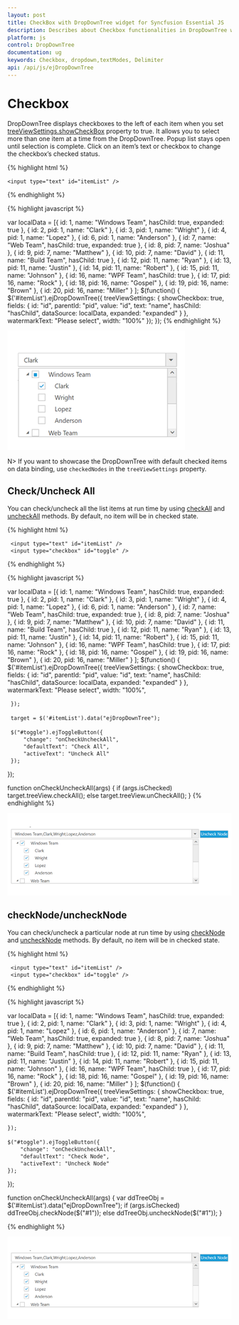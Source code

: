 ```yaml
---
layout: post
title: CheckBox with DropDownTree widget for Syncfusion Essential JS
description: Describes about Checkbox functionalities in DropDownTree widget for Syncfusion Essential JS
platform: js
control: DropDownTree
documentation: ug
keywords: Checkbox, dropdown,textModes, Delimiter
api: /api/js/ejDropDownTree
---
```


# Checkbox

DropDownTree displays checkboxes to the left of each item when you set [treeViewSettings.showCheckBox](https://help.syncfusion.com/api/js/ejdropdowntree#members:treeViewSettings) property to true. It allows you to select more than one item at a time from the DropDownTree. Popup list stays open until selection is complete. Click on an item’s text or checkbox to change the checkbox’s checked status.

{% highlight html %}

    <input type="text" id="itemList" />
     
{% endhighlight %}

{% highlight javascript %}

var localData = [{
         id: 1,
         name: "Windows Team",
         hasChild: true,
         expanded: true
     },
     {
         id: 2,
         pid: 1,
         name: "Clark"
     },
     {
         id: 3,
         pid: 1,
         name: "Wright"
     },
     {
         id: 4,
         pid: 1,
         name: "Lopez"
     },
     {
         id: 6,
         pid: 1,
         name: "Anderson"
     },
     {
         id: 7,
         name: "Web Team",
         hasChild: true,
         expanded: true
     },
     {
         id: 8,
         pid: 7,
         name: "Joshua"
     },
     {
         id: 9,
         pid: 7,
         name: "Matthew"
     },
     {
         id: 10,
         pid: 7,
         name: "David"
     },
     {
         id: 11,
         name: "Build Team",
         hasChild: true
     },
     {
         id: 12,
         pid: 11,
         name: "Ryan"
     },
     {
         id: 13,
         pid: 11,
         name: "Justin"
     },
     {
         id: 14,
         pid: 11,
         name: "Robert"
     },
     {
         id: 15,
         pid: 11,
         name: "Johnson"
     },
     {
         id: 16,
         name: "WPF Team",
         hasChild: true
     },
     {
         id: 17,
         pid: 16,
         name: "Rock"
     },
     {
         id: 18,
         pid: 16,
         name: "Gospel"
     },
     {
         id: 19,
         pid: 16,
         name: "Brown"
     },
     {
         id: 20,
         pid: 16,
         name: "Miller"
     }
 ];
 $(function() {
     $('#itemList').ejDropDownTree({
         treeViewSettings: {
             showCheckbox: true,
             fields: {
                 id: "id",
                 parentId: "pid",
                 value: "id",
                 text: "name",
                 hasChild: "hasChild",
                 dataSource: localData,
                 expanded: "expanded"
             }
         },
         watermarkText: "Please select",
         width: "100%"
     });
 });
{% endhighlight %}

![](Checkbox_images/Checkbox_img1.png)

N> If you want to showcase the DropDownTree with default checked items on data binding, use `checkedNodes` in the `treeViewSettings` property.

## Check/Uncheck All

You can check/uncheck all the list items at run time by using [checkAll](https://help.syncfusion.com/api/js/ejdropdowntree#methods:checkall) and [uncheckAll](https://help.syncfusion.com/api/js/ejdropdowntree#methods:uncheckall) methods. By default, no item will be in checked state.  

{% highlight html %}

     <input type="text" id="itemList" />
     <input type="checkbox" id="toggle" />

{% endhighlight %}

{% highlight javascript %}
  
var localData = [{
         id: 1,
         name: "Windows Team",
         hasChild: true,
         expanded: true
     },
     {
         id: 2,
         pid: 1,
         name: "Clark"
     },
     {
         id: 3,
         pid: 1,
         name: "Wright"
     },
     {
         id: 4,
         pid: 1,
         name: "Lopez"
     },
     {
         id: 6,
         pid: 1,
         name: "Anderson"
     },
     {
         id: 7,
         name: "Web Team",
         hasChild: true,
         expanded: true
     },
     {
         id: 8,
         pid: 7,
         name: "Joshua"
     },
     {
         id: 9,
         pid: 7,
         name: "Matthew"
     },
     {
         id: 10,
         pid: 7,
         name: "David"
     },
     {
         id: 11,
         name: "Build Team",
         hasChild: true
     },
     {
         id: 12,
         pid: 11,
         name: "Ryan"
     },
     {
         id: 13,
         pid: 11,
         name: "Justin"
     },
     {
         id: 14,
         pid: 11,
         name: "Robert"
     },
     {
         id: 15,
         pid: 11,
         name: "Johnson"
     },
     {
         id: 16,
         name: "WPF Team",
         hasChild: true
     },
     {
         id: 17,
         pid: 16,
         name: "Rock"
     },
     {
         id: 18,
         pid: 16,
         name: "Gospel"
     },
     {
         id: 19,
         pid: 16,
         name: "Brown"
     },
     {
         id: 20,
         pid: 16,
         name: "Miller"
     }
 ];
 $(function() {
     $('#itemList').ejDropDownTree({
         treeViewSettings: {
             showCheckbox: true,
             fields: {
                 id: "id",
                 parentId: "pid",
                 value: "id",
                 text: "name",
                 hasChild: "hasChild",
                 dataSource: localData,
                 expanded: "expanded"
             }
         },
         watermarkText: "Please select",
         width: "100%",

     });

     target = $('#itemList').data("ejDropDownTree");

     $("#toggle").ejToggleButton({
         "change": "onCheckUncheckAll",
         "defaultText": "Check All",
         "activeText": "Uncheck All"
     });
 });

 function onCheckUncheckAll(args) {
     if (args.isChecked) target.treeView.checkAll();
     else target.treeView.unCheckAll();
 }
{% endhighlight %}

![](Checkbox_images/Checkbox_img2.png)

## checkNode/uncheckNode
You can check/uncheck a particular node at run time by using [checkNode](https://help.syncfusion.com/api/js/ejdropdowntree#methods:checkNode) and [uncheckNode](https://help.syncfusion.com/api/js/ejdropdowntree#methods:uncheckNode) methods. By default, no item will be in checked state. 

{% highlight html %}

     <input type="text" id="itemList" />
     <input type="checkbox" id="toggle" />
     
{% endhighlight %}

{% highlight javascript %}
  
var localData = [{
        id: 1,
        name: "Windows Team",
        hasChild: true,
        expanded: true
    },
    {
        id: 2,
        pid: 1,
        name: "Clark"
    },
    {
        id: 3,
        pid: 1,
        name: "Wright"
    },
    {
        id: 4,
        pid: 1,
        name: "Lopez"
    },
    {
        id: 6,
        pid: 1,
        name: "Anderson"
    },
    {
        id: 7,
        name: "Web Team",
        hasChild: true,
        expanded: true
    },
    {
        id: 8,
        pid: 7,
        name: "Joshua"
    },
    {
        id: 9,
        pid: 7,
        name: "Matthew"
    },
    {
        id: 10,
        pid: 7,
        name: "David"
    },
    {
        id: 11,
        name: "Build Team",
        hasChild: true
    },
    {
        id: 12,
        pid: 11,
        name: "Ryan"
    },
    {
        id: 13,
        pid: 11,
        name: "Justin"
    },
    {
        id: 14,
        pid: 11,
        name: "Robert"
    },
    {
        id: 15,
        pid: 11,
        name: "Johnson"
    },
    {
        id: 16,
        name: "WPF Team",
        hasChild: true
    },
    {
        id: 17,
        pid: 16,
        name: "Rock"
    },
    {
        id: 18,
        pid: 16,
        name: "Gospel"
    },
    {
        id: 19,
        pid: 16,
        name: "Brown"
    },
    {
        id: 20,
        pid: 16,
        name: "Miller"
    }
];
$(function() {
    $('#itemList').ejDropDownTree({
        treeViewSettings: {
            showCheckbox: true,
            fields: {
                id: "id",
                parentId: "pid",
                value: "id",
                text: "name",
                hasChild: "hasChild",
                dataSource: localData,
                expanded: "expanded"
            }
        },
        watermarkText: "Please select",
        width: "100%",

    });

    $("#toggle").ejToggleButton({
        "change": "onCheckUncheckAll",
        "defaultText": "Check Node",
        "activeText": "Uncheck Node"
    });
});

function onCheckUncheckAll(args) {
    var ddTreeObj = $('#itemList').data("ejDropDownTree");
    if (args.isChecked) ddTreeObj.checkNode($("#1"));
    else ddTreeObj.uncheckNode($("#1"));
}
    
{% endhighlight %}

![](Checkbox_images/Checkbox_img2.png)